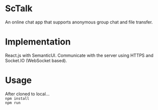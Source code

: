 # ScTalk
An online chat app that supports anonymous group chat and file transfer.

# Implementation
React.js with SemanticUI. Communicate with the server using HTTPS and Socket.IO (WebSocket based).

# Usage  
After cloned to local...  
`npm install`  
`npm run`
